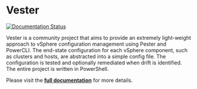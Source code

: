 Vester
======================

[![Documentation Status](https://readthedocs.org/projects/vester/badge/?version=latest)](http://vester.readthedocs.io/en/latest/?badge=latest)

Vester is a community project that aims to provide an extremely light-weight approach to vSphere configuration management using Pester and PowerCLI. The end-state configuration for each vSphere component, such as clusters and hosts, are abstracted into a simple config file. The configuration is tested and optionally remediated when drift is identified. The entire project is written in PowerShell.

Please visit the **[full documentation](http://vester.readthedocs.io/en/latest/)** for more details.